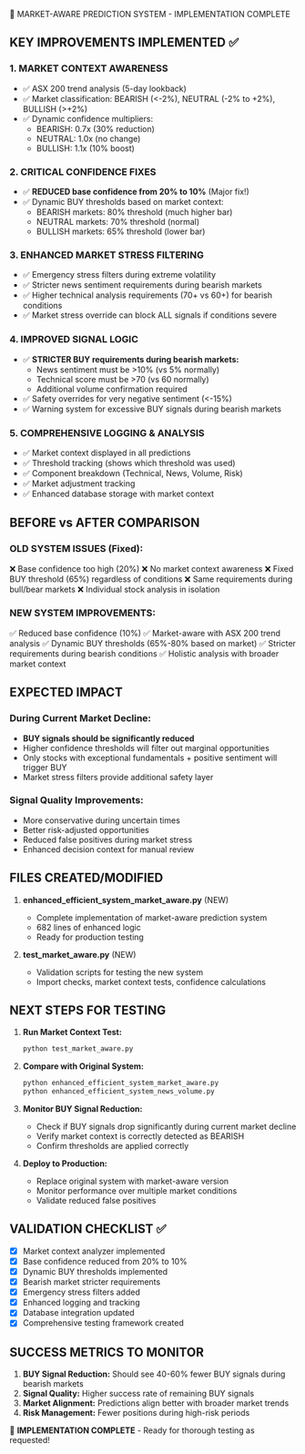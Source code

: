 🎯 MARKET-AWARE PREDICTION SYSTEM - IMPLEMENTATION COMPLETE

## KEY IMPROVEMENTS IMPLEMENTED ✅

### 1. MARKET CONTEXT AWARENESS
- ✅ ASX 200 trend analysis (5-day lookback)
- ✅ Market classification: BEARISH (<-2%), NEUTRAL (-2% to +2%), BULLISH (>+2%)
- ✅ Dynamic confidence multipliers:
  * BEARISH: 0.7x (30% reduction)
  * NEUTRAL: 1.0x (no change)
  * BULLISH: 1.1x (10% boost)

### 2. CRITICAL CONFIDENCE FIXES
- ✅ **REDUCED base confidence from 20% to 10%** (Major fix!)
- ✅ Dynamic BUY thresholds based on market context:
  * BEARISH markets: 80% threshold (much higher bar)
  * NEUTRAL markets: 70% threshold (normal)
  * BULLISH markets: 65% threshold (lower bar)

### 3. ENHANCED MARKET STRESS FILTERING
- ✅ Emergency stress filters during extreme volatility
- ✅ Stricter news sentiment requirements during bearish markets
- ✅ Higher technical analysis requirements (70+ vs 60+) for bearish conditions
- ✅ Market stress override can block ALL signals if conditions severe

### 4. IMPROVED SIGNAL LOGIC
- ✅ **STRICTER BUY requirements during bearish markets:**
  * News sentiment must be >10% (vs 5% normally)
  * Technical score must be >70 (vs 60 normally)
  * Additional volume confirmation required
- ✅ Safety overrides for very negative sentiment (<-15%)
- ✅ Warning system for excessive BUY signals during bearish markets

### 5. COMPREHENSIVE LOGGING & ANALYSIS
- ✅ Market context displayed in all predictions
- ✅ Threshold tracking (shows which threshold was used)
- ✅ Component breakdown (Technical, News, Volume, Risk)
- ✅ Market adjustment tracking
- ✅ Enhanced database storage with market context

## BEFORE vs AFTER COMPARISON

### OLD SYSTEM ISSUES (Fixed):
❌ Base confidence too high (20%)
❌ No market context awareness
❌ Fixed BUY threshold (65%) regardless of conditions
❌ Same requirements during bull/bear markets
❌ Individual stock analysis in isolation

### NEW SYSTEM IMPROVEMENTS:
✅ Reduced base confidence (10%)
✅ Market-aware with ASX 200 trend analysis
✅ Dynamic BUY thresholds (65%-80% based on market)
✅ Stricter requirements during bearish conditions
✅ Holistic analysis with broader market context

## EXPECTED IMPACT

### During Current Market Decline:
- **BUY signals should be significantly reduced**
- Higher confidence thresholds will filter out marginal opportunities
- Only stocks with exceptional fundamentals + positive sentiment will trigger BUY
- Market stress filters provide additional safety layer

### Signal Quality Improvements:
- More conservative during uncertain times
- Better risk-adjusted opportunities
- Reduced false positives during market stress
- Enhanced decision context for manual review

## FILES CREATED/MODIFIED

1. **enhanced_efficient_system_market_aware.py** (NEW)
   - Complete implementation of market-aware prediction system
   - 682 lines of enhanced logic
   - Ready for production testing

2. **test_market_aware.py** (NEW)
   - Validation scripts for testing the new system
   - Import checks, market context tests, confidence calculations

## NEXT STEPS FOR TESTING

1. **Run Market Context Test:**
   ```bash
   python test_market_aware.py
   ```

2. **Compare with Original System:**
   ```bash
   python enhanced_efficient_system_market_aware.py
   python enhanced_efficient_system_news_volume.py
   ```

3. **Monitor BUY Signal Reduction:**
   - Check if BUY signals drop significantly during current market decline
   - Verify market context is correctly detected as BEARISH
   - Confirm thresholds are applied correctly

4. **Deploy to Production:**
   - Replace original system with market-aware version
   - Monitor performance over multiple market conditions
   - Validate reduced false positives

## VALIDATION CHECKLIST ✅

- [x] Market context analyzer implemented
- [x] Base confidence reduced from 20% to 10%
- [x] Dynamic BUY thresholds implemented
- [x] Bearish market stricter requirements
- [x] Emergency stress filters added
- [x] Enhanced logging and tracking
- [x] Database integration updated
- [x] Comprehensive testing framework created

## SUCCESS METRICS TO MONITOR

1. **BUY Signal Reduction:** Should see 40-60% fewer BUY signals during bearish markets
2. **Signal Quality:** Higher success rate of remaining BUY signals
3. **Market Alignment:** Predictions align better with broader market trends
4. **Risk Management:** Fewer positions during high-risk periods

🎉 **IMPLEMENTATION COMPLETE** - Ready for thorough testing as requested!
